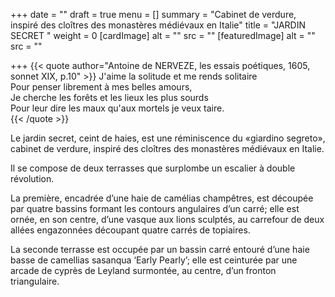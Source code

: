 +++
date = ""
draft = true
menu = []
summary = "Cabinet de verdure, inspiré des cloîtres des monastères médiévaux en Italie"
title = "JARDIN SECRET "
weight = 0
[cardImage]
alt = ""
src = ""
[featuredImage]
alt = ""
src = ""

+++
{{< quote author="Antoine de NERVEZE, les essais poétiques, 1605, sonnet XIX, p.10"  >}} J'aime la solitude et me rends solitaire<br/> Pour penser librement à mes belles amours,<br/> Je cherche les forêts et les lieux les plus sourds<br/> Pour leur dire les maux qu'aux mortels je veux taire.<br/> {{< /quote >}}

Le jardin secret, ceint de haies, est une réminiscence du «giardino segreto», cabinet de verdure, inspiré des cloîtres des monastères médiévaux en Italie.

Il se compose de deux terrasses que surplombe un escalier à double révolution.

La première, encadrée d’une haie de camélias champêtres, est découpée par quatre bassins formant les contours angulaires d’un carré; elle est ornée, en son centre, d’une vasque aux lions sculptés, au carrefour de deux allées engazonnées découpant quatre carrés de topiaires.

La seconde terrasse est occupée par un bassin carré entouré d’une haie basse de camellias sasanqua ‘Early Pearly’; elle est ceinturée par une arcade de cyprès de Leyland surmontée, au centre, d’un fronton triangulaire.